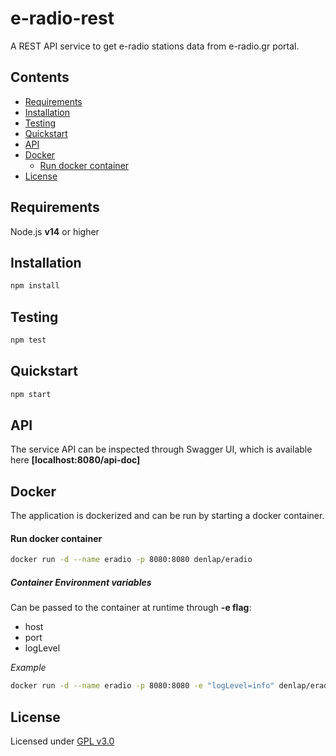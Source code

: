# e-radio-rest

A REST API service to get e-radio stations data from e-radio.gr portal.

## Contents

-   [Requirements](#requirements)
-   [Installation](#installation)
-   [Testing](#testing)
-   [Quickstart](#quickstart)
-   [API](#api)
-   [Docker](#docker)
    -   [Run docker container](#run-docker-container)
-   [License](#license)

## Requirements

Node.js **v14** or higher

## Installation

```js
npm install
```

## Testing

```js
npm test
```

## Quickstart

```js
npm start
```

## API

The service API can be inspected through Swagger UI, which is available here **[localhost:8080/api-doc]**

## Docker

The application is dockerized and can be run by starting a docker container.

#### Run docker container

```sh
docker run -d --name eradio -p 8080:8080 denlap/eradio
```

##### Container Environment variables

Can be passed to the container at runtime through **-e flag**:

-   host
-   port
-   logLevel

_Example_

```sh
docker run -d --name eradio -p 8080:8080 -e "logLevel=info" denlap/eradio
```

## License

Licensed under [GPL v3.0]

[gpl v3.0]: https://hapi.dev/
[localhost:3000/api-doc]: http://localhost:3000/api-doc
